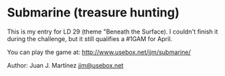 Submarine (treasure hunting)
===========================

This is my entry for LD 29 (theme "Beneath the Surface). I couldn't finish
it during the challenge, but it still qualifies a #1GAM for April.

You can play the game at: http://www.usebox.net/jjm/submarine/

Author: Juan J. Martínez <jjm@usebox.net>

